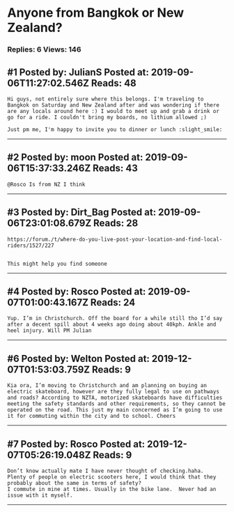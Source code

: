 # Anyone from Bangkok or New Zealand?

### Replies: 6 Views: 146

## \#1 Posted by: JulianS Posted at: 2019-09-06T11:27:02.546Z Reads: 48

```
Hi guys, not entirely sure where this belongs. I'm traveling to Bangkok on Saturday and New Zealand after and was wondering if there are any locals around here :) I would to meet up and grab a drink or go for a ride. I couldn't bring my boards, no lithium allowed ;) 

Just pm me, I'm happy to invite you to dinner or lunch :slight_smile:
```

---
## \#2 Posted by: moon Posted at: 2019-09-06T15:37:33.246Z Reads: 43

```
@Rosco Is from NZ I think
```

---
## \#3 Posted by: Dirt_Bag Posted at: 2019-09-06T23:01:08.679Z Reads: 28

```
https://forum./t/where-do-you-live-post-your-location-and-find-local-riders/1527/227


This might help you find someone
```

---
## \#4 Posted by: Rosco Posted at: 2019-09-07T01:00:43.167Z Reads: 24

```
Yup. I’m in Christchurch. Off the board for a while still tho I’d say after a decent spill about 4 weeks ago doing about 40kph. Ankle and heel injury. Will PM Julian
```

---
## \#6 Posted by: Welton Posted at: 2019-12-07T01:53:03.759Z Reads: 9

```
Kia ora, I’m moving to Christchurch and am planning on buying an electric skateboard, however are they fully legal to use on pathways and roads? According to NZTA, motorized skateboards have difficulties meeting the safety standards and other requirements, so they cannot be operated on the road. This just my main concerned as I’m going to use it for commuting within the city and to school. Cheers
```

---
## \#7 Posted by: Rosco Posted at: 2019-12-07T05:26:19.048Z Reads: 9

```
Don’t know actually mate I have never thought of checking.haha. 
Plenty of people on electric scooters here, I would think that they probably about the same in terms of safety?
I commute in mine at times. Usually in the bike lane.  Never had an issue with it myself.
```

---
